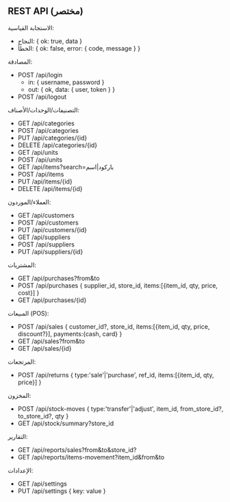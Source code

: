 ## REST API (مختصر)

الاستجابة القياسية:

- النجاح: { ok: true, data }
- الخطأ: { ok: false, error: { code, message } }

المصادقة:

- POST /api/login
  - in: { username, password }
  - out: { ok, data: { user, token } }
- POST /api/logout

التصنيفات/الوحدات/الأصناف:

- GET /api/categories
- POST /api/categories
- PUT /api/categories/{id}
- DELETE /api/categories/{id}
- GET /api/units
- POST /api/units
- GET /api/items?search=باركود|اسم
- POST /api/items
- PUT /api/items/{id}
- DELETE /api/items/{id}

العملاء/الموردون:

- GET /api/customers
- POST /api/customers
- PUT /api/customers/{id}
- GET /api/suppliers
- POST /api/suppliers
- PUT /api/suppliers/{id}

المشتريات:

- GET /api/purchases?from&to
- POST /api/purchases { supplier_id, store_id, items:[{item_id, qty, price, cost}] }
- GET /api/purchases/{id}

المبيعات (POS):

- POST /api/sales { customer_id?, store_id, items:[{item_id, qty, price, discount?}], payments:{cash, card} }
- GET /api/sales?from&to
- GET /api/sales/{id}

المرتجعات:

- POST /api/returns { type:'sale'|'purchase', ref_id, items:[{item_id, qty, price}] }

المخزون:

- POST /api/stock-moves { type:'transfer'|'adjust', item_id, from_store_id?, to_store_id?, qty }
- GET /api/stock/summary?store_id

التقارير:

- GET /api/reports/sales?from&to&store_id?
- GET /api/reports/items-movement?item_id&from&to

الإعدادات:

- GET /api/settings
- PUT /api/settings { key: value }
